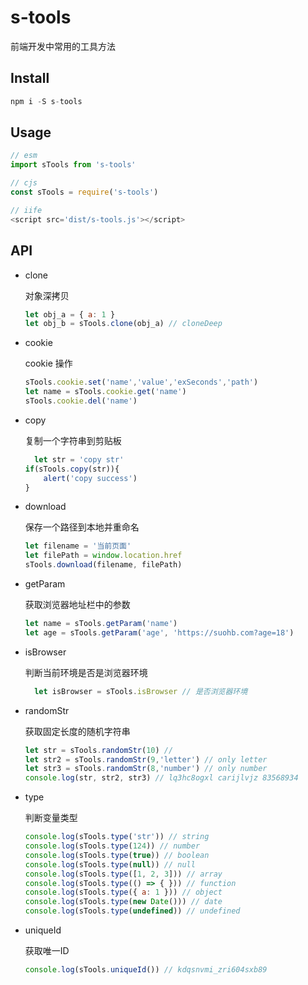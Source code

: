 # s-tools

前端开发中常用的工具方法



## Install

```javascript
npm i -S s-tools
```



## Usage

```javascript
// esm 
import sTools from 's-tools'

// cjs
const sTools = require('s-tools')

// iife
<script src='dist/s-tools.js'></script>
```



## API

* clone 

  对象深拷贝

  ```javascript
  let obj_a = { a: 1 }
  let obj_b = sTools.clone(obj_a) // cloneDeep
  ```

* cookie

  cookie 操作

  ```javascript
  sTools.cookie.set('name','value','exSeconds','path')
  let name = sTools.cookie.get('name')
  sTools.cookie.del('name')
  ```

* copy

  复制一个字符串到剪贴板
  
  ```javascript
	let str = 'copy str'
  if(sTools.copy(str)){
      alert('copy success')
  }
  ```
  
* download

  保存一个路径到本地并重命名

  ```javascript
  let filename = '当前页面'
  let filePath = window.location.href
  sTools.download(filename, filePath)
  ```

* getParam

  获取浏览器地址栏中的参数

  ```javascript
  let name = sTools.getParam('name')
  let age = sTools.getParam('age', 'https://suohb.com?age=18')
  ```

* isBrowser

  判断当前环境是否是浏览器环境
  
  ```javascript
	let isBrowser = sTools.isBrowser // 是否浏览器环境
  ```
  
* randomStr

  获取固定长度的随机字符串

  ```javascript
  let str = sTools.randomStr(10) // 
  let str2 = sTools.randomStr(9,'letter') // only letter
  let str3 = sTools.randomStr(8,'number') // only number
  console.log(str, str2, str3) // lq3hc8ogxl carijlvjz 83568934
  ```

* type

  判断变量类型

  ```javascript
  console.log(sTools.type('str')) // string
  console.log(sTools.type(124)) // number
  console.log(sTools.type(true)) // boolean
  console.log(sTools.type(null)) // null
  console.log(sTools.type([1, 2, 3])) // array
  console.log(sTools.type(() => { })) // function
  console.log(sTools.type({ a: 1 })) // object
  console.log(sTools.type(new Date())) // date
  console.log(sTools.type(undefined)) // undefined
  ```

* uniqueId

  获取唯一ID

  ```javascript
  console.log(sTools.uniqueId()) // kdqsnvmi_zri604sxb89
  ```

  

